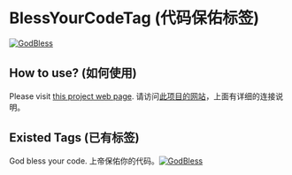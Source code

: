 # BlessYourCodeTag (代码保佑标签)
[![GodBless](https://cdn.rawgit.com/LunaGao/BlessYourCodeTag/master/tags/god.svg)](https://github.com/LunaGao/BlessYourCodeTag)


## How to use? (如何使用)
Please visit [this project web page](http://lunagao.github.io/BlessYourCodeTag/).
请访问[此项目的网站](http://lunagao.github.io/BlessYourCodeTag/)，上面有详细的连接说明。


## Existed Tags (已有标签)
God bless your code. 上帝保佑你的代码。[![GodBless](https://cdn.rawgit.com/LunaGao/BlessYourCodeTag/master/tags/god.svg)](https://github.com/LunaGao/BlessYourCodeTag)


